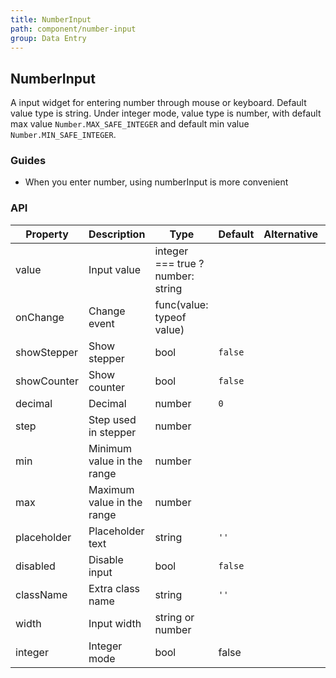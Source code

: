 ```yaml
---
title: NumberInput
path: component/number-input
group: Data Entry
---
```


## NumberInput

A input widget for entering number through mouse or keyboard.
Default value type is string. Under integer mode, value type is number, with default max value `Number.MAX_SAFE_INTEGER` and default min value `Number.MIN_SAFE_INTEGER`.

### Guides

- When you enter number, using numberInput is more convenient

### API

| Property    | Description                | Type                              | Default | Alternative | Required |
| ----------- | -------------------------- | --------------------------------- | ------- | ----------- | -------- |
| value       | Input value                | integer === true ? number: string |         |             | No       |
| onChange    | Change event               | func(value: typeof value)         |         |             | No       |
| showStepper | Show stepper               | bool                              | `false` |             | No       |
| showCounter | Show counter               | bool                              | `false` |             | No       |
| decimal     | Decimal                    | number                            | `0`     |             | No       |
| step        | Step used in stepper       | number                            |         |             | No       |
| min         | Minimum value in the range | number                            |         |             | No       |
| max         | Maximum value in the range | number                            |         |             | No       |
| placeholder | Placeholder text           | string                            | `''`    |             | No       |
| disabled    | Disable input              | bool                              | `false` |             | No       |
| className   | Extra class name           | string                            | `''`    |             | No       |
| width       | Input width                | string or number                  |         |             | No       |
| integer     | Integer mode               | bool                              | false   |             | No       |

<style>
.zent-number-input {
  width: 200px;
  margin-bottom: 20px;
}
</style>

